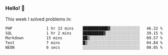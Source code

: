 ### Hello! 👋

This week I solved problems in:

<!--START_SECTION:waka-->

```txt
PHP               1 hr 13 mins    ███████████▓░░░░░░░░░░░░░   46.32 %
SQL               1 hr 2 mins     █████████▓░░░░░░░░░░░░░░░   39.15 %
Markdown          15 mins         ██▒░░░░░░░░░░░░░░░░░░░░░░   09.57 %
Text              7 mins          █▒░░░░░░░░░░░░░░░░░░░░░░░   04.84 %
NEON              0 secs          ░░░░░░░░░░░░░░░░░░░░░░░░░   00.05 %
```

<!--END_SECTION:waka-->
